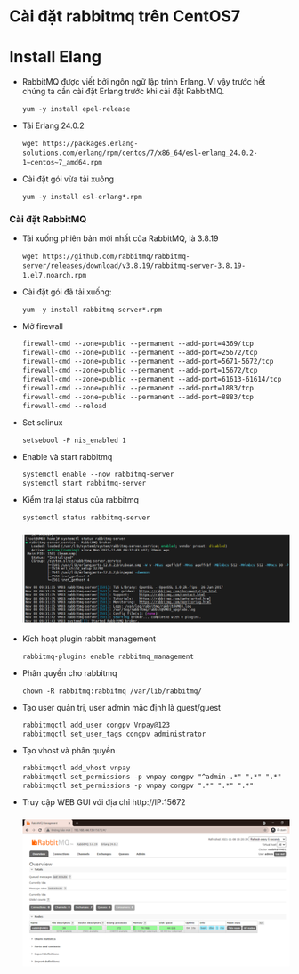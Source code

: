 # Cài đặt rabbitmq trên CentOS7

# Install Elang

- RabbitMQ được viết bởi ngôn ngữ lập trình Erlang. Vì vậy trước hết chúng ta cần cài đặt Erlang trước khi cài đặt RabbitMQ.

    ` yum -y install epel-release `

- Tải Erlang 24.0.2

    ` wget https://packages.erlang-solutions.com/erlang/rpm/centos/7/x86_64/esl-erlang_24.0.2-1~centos~7_amd64.rpm `

- Cài đặt gói vừa tải xuông

    ` yum -y install esl-erlang*.rpm `

### Cài đặt RabbitMQ

- Tải xuống phiên bản mới nhất của RabbitMQ, là 3.8.19

    ` wget https://github.com/rabbitmq/rabbitmq-server/releases/download/v3.8.19/rabbitmq-server-3.8.19-1.el7.noarch.rpm `

- Cài đặt gói đã tải xuống:

    ` yum -y install rabbitmq-server*.rpm `

- Mở firewall

    ```
    firewall-cmd --zone=public --permanent --add-port=4369/tcp
    firewall-cmd --zone=public --permanent --add-port=25672/tcp
    firewall-cmd --zone=public --permanent --add-port=5671-5672/tcp
    firewall-cmd --zone=public --permanent --add-port=15672/tcp
    firewall-cmd --zone=public --permanent --add-port=61613-61614/tcp
    firewall-cmd --zone=public --permanent --add-port=1883/tcp
    firewall-cmd --zone=public --permanent --add-port=8883/tcp
    firewall-cmd --reload

    ```
- Set selinux

    ` setsebool -P nis_enabled 1  `

- Enable và start rabbitmq

    ```
    systemctl enable --now rabbitmq-server
    systemctl start rabbitmq-server

    ```
- Kiểm tra lại status của rabbitmq

    ` systemctl status rabbitmq-server `

    <h3 align="center"><img src="../Images/8.png"></h3>

- Kích hoạt plugin rabbit management

    ` rabbitmq-plugins enable rabbitmq_management `

- Phân quyền cho rabbitmq

    ` chown -R rabbitmq:rabbitmq /var/lib/rabbitmq/ `

- Tạo user quản trị, user admin mặc định là guest/guest

    ```
    rabbitmqctl add_user congpv Vnpay@123
    rabbitmqctl set_user_tags congpv administrator

    ```
- Tạo vhost và phân quyền

    ```
    rabbitmqctl add_vhost vnpay
    rabbitmqctl set_permissions -p vnpay congpv "^admin-.*" ".*" ".*"
    rabbitmqctl set_permissions -p vnpay congpv ".*" ".*" ".*"

    ```
-  Truy cập WEB GUI với địa chỉ http://IP:15672

    <h3 align="center"><img src="../Images/9.png"></h3>